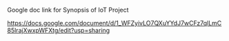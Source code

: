 Google doc link  for Synopsis of IoT Project

https://docs.google.com/document/d/1_WFZyivLO7QXuYYdJ7wCFz7qlLmC85lrajXwxpWFXtg/edit?usp=sharing
